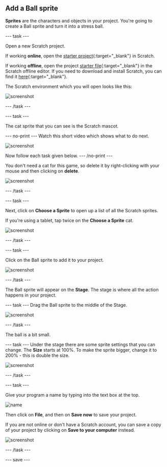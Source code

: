 ## Add a Ball sprite

__Sprites__ are the characters and objects in your project. You're going to create a Ball sprite and turn it into a stress ball.

--- task ---

Open a new Scratch project.

If working **online**, open the [starter project](http://rpf.io/p/en/sit-stretch-on){:target="_blank"} in Scratch.

If working **offline**, open the project [starter file](http://rpf.io/p/en/sit-stretch-get){:target="_blank"} in the Scratch offline editor. If you need to download and install Scratch, you can find it [here](https://scratch.mit.edu/download){:target="_blank"}.

The Scratch environment which you will open looks like this:

![screenshot](images/balls-scratch.png)

--- /task ---

--- task ---

The cat sprite that you can see is the Scratch mascot. 

--- no-print ---
Watch this short video which shows what to do next.

![screenshot](images/balls-step2.gif) 

Now follow each task given below.
--- /no-print ---

You don't need a cat for this game, so delete it by right-clicking with your mouse and then clicking on **delete**.

![screenshot](images/balls-delete-annotated.png)

--- /task ---

--- task ---

Next, click on **Choose a Sprite** to open up a list of all the Scratch sprites.

If you're using a tablet, tap twice on the **Choose a Sprite** cat.

![screenshot](images/balls-choose-sprite.png)

--- /task ---

--- task ---

Click on the Ball sprite to add it to your project.

![screenshot](images/balls-sprite-ball.png)

--- /task ---

The Ball sprite will appear on the **Stage**. The stage is where all the action happens in your project. 

--- task ---
Drag the Ball sprite to the middle of the Stage. 

![screenshot](images/balls-stage-ball.png)

--- /task ---

The ball is a bit small. 

--- task ---
Under the stage there are some sprite settings that you can change. The **Size** starts at 100%. To make the sprite bigger, change it to 200% - this is double the size. 

![screenshot](images/balls-size-200.png)

--- /task ---

--- task ---

Give your program a name by typing into the text box at the top.

![name](images/balls-name-annotated.png)

Then click on **File**, and then on **Save now** to save your project.

If you are not online or don't have a Scratch account, you can save a copy of your project by clicking on **Save to your computer** instead.

![screenshot](images/balls-save.png)

--- /task ---

--- save ---
